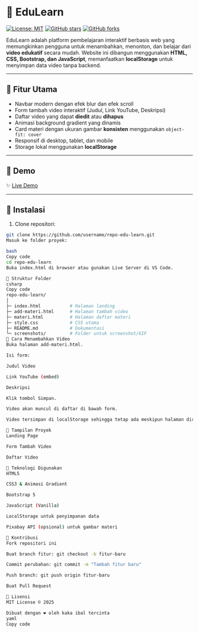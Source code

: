 # 🌈 EduLearn

[![License: MIT](https://img.shields.io/badge/License-MIT-blue.svg)](LICENSE)
[![GitHub stars](https://img.shields.io/github/stars/username/repo-edu-learn?style=social)](https://github.com/username/repo-edu-learn/stargazers)
[![GitHub forks](https://img.shields.io/github/forks/username/repo-edu-learn?style=social)](https://github.com/username/repo-edu-learn/network/members)

EduLearn adalah platform pembelajaran interaktif berbasis web yang memungkinkan pengguna untuk menambahkan, menonton, dan belajar dari **video edukatif** secara mudah. Website ini dibangun menggunakan **HTML, CSS, Bootstrap, dan JavaScript**, memanfaatkan **localStorage** untuk menyimpan data video tanpa backend.

---

## 🔹 Fitur Utama

- Navbar modern dengan efek blur dan efek scroll
- Form tambah video interaktif (Judul, Link YouTube, Deskripsi)
- Daftar video yang dapat **diedit** atau **dihapus**
- Animasi background gradient yang dinamis
- Card materi dengan ukuran gambar **konsisten** menggunakan `object-fit: cover`
- Responsif di desktop, tablet, dan mobile
- Storage lokal menggunakan **localStorage**

---

## 🔹 Demo

✨ [Live Demo](https://username.github.io/repo-edu-learn/)  

---

## 🔹 Instalasi

1. Clone repositori:

```bash
git clone https://github.com/username/repo-edu-learn.git
Masuk ke folder proyek:

bash
Copy code
cd repo-edu-learn
Buka index.html di browser atau gunakan Live Server di VS Code.

🔹 Struktur Folder
csharp
Copy code
repo-edu-learn/
│
├─ index.html           # Halaman landing
├─ add-materi.html      # Halaman tambah video
├─ materi.html          # Halaman daftar materi
├─ style.css            # CSS utama
├─ README.md            # Dokumentasi
└─ screenshots/         # Folder untuk screenshot/GIF
🔹 Cara Menambahkan Video
Buka halaman add-materi.html.

Isi form:

Judul Video

Link YouTube (embed)

Deskripsi

Klik tombol Simpan.

Video akan muncul di daftar di bawah form.

Video tersimpan di localStorage sehingga tetap ada meskipun halaman direload.

🔹 Tampilan Proyek
Landing Page

Form Tambah Video

Daftar Video

🔹 Teknologi Digunakan
HTML5

CSS3 & Animasi Gradient

Bootstrap 5

JavaScript (Vanilla)

LocalStorage untuk penyimpanan data

Pixabay API (opsional) untuk gambar materi

🔹 Kontribusi
Fork repositori ini

Buat branch fitur: git checkout -b fitur-baru

Commit perubahan: git commit -m "Tambah fitur baru"

Push branch: git push origin fitur-baru

Buat Pull Request

🔹 Lisensi
MIT License © 2025

Dibuat dengan ❤️ oleh kaka ibal tercinta
yaml
Copy code
